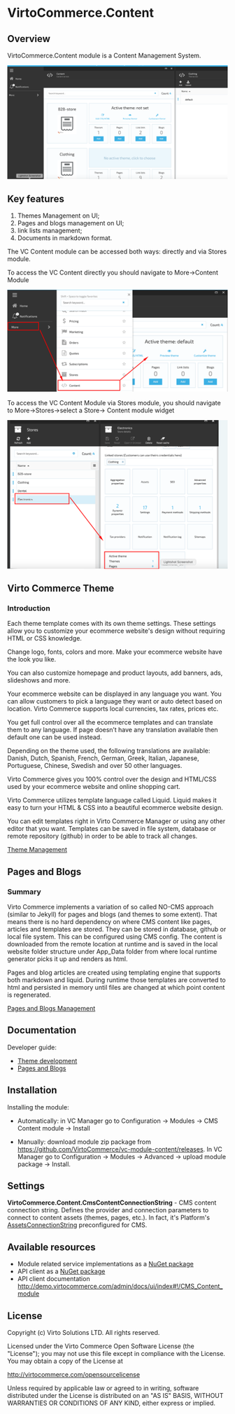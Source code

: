 # VirtoCommerce.Content

## Overview

VirtoCommerce.Content module is a  Content Management System.

![Content Module](docs/media/screen-content-module.png)

## Key features

1. Themes Management on UI;
1. Pages and blogs management on UI;
1. link lists management;
1. Documents in markdown format.

The VC Content module can be accessed both ways: directly and via Stores module.

To access the VC Content directly you should navigate to More->Content Module

![Direct Access](docs/media/screen-access-content-directly.png)

To access the VC Content Module via Stores module, you should navigate to More->Stores->select a Store-> Content module widget

![Access from Store Module](docs/media/screen-access-from-store-module.png)

## Virto Commerce Theme

### Introduction

Each theme template comes with its own theme settings. These settings allow you to customize your ecommerce website's design without requiring HTML or CSS knowledge.

Change logo, fonts, colors and more. Make your ecommerce website have the look you like.

You can also customize homepage and product layouts, add banners, ads, slideshows and more.

Your ecommerce website can be displayed in any language you want. You can allow customers to pick a language they want or auto detect based on location. Virto Commerce supports local currencies, tax rates, prices etc.

You get full control over all the ecommerce templates and can translate them to any language. If page doesn’t have any translation available then default one can be used instead.

Depending on the theme used, the following translations are available: Danish, Dutch, Spanish, French, German, Greek, Italian, Japanese, Portuguese, Chinese, Swedish and over 50 other languages.

Virto Commerce gives you 100% control over the design and HTML/CSS used by your ecommerce website and online shopping cart.

Virto Commerce utilizes template language called Liquid. Liquid makes it easy to turn your HTML & CSS into a beautiful ecommerce website design.

You can edit templates right in Virto Commerce Manager or using any other editor that you want. Templates can be saved in file system, database or remote repository (github) in order to be able to track all changes.

[Theme Management](/docs/theme-management.md)

## Pages and Blogs

### Summary

Virto Commerce implements a variation of so called NO-CMS approach (similar to Jekyll) for pages and blogs (and themes to some extent). That means there is no hard dependency on where CMS content like pages, articles and templates are stored. They can be stored in database, github or local file system. This can be configured using CMS config. The content is downloaded from the remote location at runtime and is saved in the local website folder structure under App_Data folder from where local runtime generator picks it up and renders as html.

Pages and blog articles are created using templating engine that supports both markdown and liquid. During runtime those templates are converted to html and persisted in memory until files are changed at which point content is regenerated.

[Pages and Blogs Management](/docs/pages-and-blogs-management.md)

## Documentation

Developer guide:

* <a href="https://virtocommerce.com/docs/vc2devguide/working-with-storefront/theme-development" target="_blank">Theme development</a>
* <a href="https://virtocommerce.com/docs/vc2devguide/working-with-storefront/pages-and-blogs" target="_blank">Pages and Blogs</a>

## Installation

Installing the module:
* Automatically: in VC Manager go to Configuration -> Modules -> CMS Content module -> Install

* Manually: download module zip package from https://github.com/VirtoCommerce/vc-module-content/releases. In VC Manager go to Configuration -> Modules -> Advanced -> upload module package -> Install.

## Settings

**VirtoCommerce.Content.CmsContentConnectionString** - CMS content connection string. Defines the provider and connection parameters to connect to content assets (themes, pages, etc.). In fact, it's Platform's <a href="https://virtocommerce.com/docs/vc2devguide/deployment/platform-settings" target="_blank">AssetsConnectionString</a> preconfigured for CMS.

## Available resources

* Module related service implementations as a <a href="https://www.nuget.org/packages/VirtoCommerce.ContentModule.Data" target="_blank">NuGet package</a>
* API client as a <a href="https://www.nuget.org/packages/VirtoCommerce.ContentModule.Client" target="_blank">NuGet package</a>
* API client documentation http://demo.virtocommerce.com/admin/docs/ui/index#!/CMS_Content_module

## License

Copyright (c) Virto Solutions LTD.  All rights reserved.

Licensed under the Virto Commerce Open Software License (the "License"); you
may not use this file except in compliance with the License. You may
obtain a copy of the License at

http://virtocommerce.com/opensourcelicense

Unless required by applicable law or agreed to in writing, software
distributed under the License is distributed on an "AS IS" BASIS,
WITHOUT WARRANTIES OR CONDITIONS OF ANY KIND, either express or
implied.
